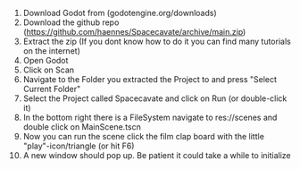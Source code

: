 
1. Download Godot from (godotengine.org/downloads)
2. Download the github repo (https://github.com/haennes/Spacecavate/archive/main.zip)
3. Extract the zip (If you dont know how to do it you can find many tutorials on the internet)
4. Open Godot
5. Click on Scan
6. Navigate to the Folder you extracted the Project to and press "Select Current Folder"
7. Select the Project called Spacecavate and click on Run (or double-click it)
8. In the bottom right there is a FileSystem navigate to res://scenes and double click on MainScene.tscn
9. Now you can run the scene click the film clap board with the little "play"-icon/triangle (or hit F6)
10. A new window should pop up. Be patient it could take a while to initialize
